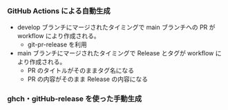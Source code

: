 ### GitHub Actions による自動生成

- develop ブランチにマージされたタイミングで main ブランチへの PR が workflow により作成される。
  - git-pr-release を利用
- main ブランチにマージされたタイミングで Release とタグが workflow により作成される。
  - PR のタイトルがそのままタグ名になる
  - PR の内容がそのまま Release の内容になる

### ghch・gitHub-release を使った手動生成
